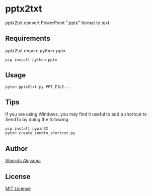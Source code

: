 pptx2txt
========

pptx2txt convert PowerPoint ".pptx" format to text.

Requirements
------------

pptx2txt require python-pptx.

```console
pip install python-pptx
```

Usage
-----

```console
pyton pptx2txt.py PPT_FILE...
```

Tips
----

If you are using Windows, you may find it useful to add a shortcut to SendTo by doing the following

```console
pip install pywin32
pyton create_sendto_shortcut.py
```

Author
------

[Shinichi Akiyama](https://github.com/shakiyam)

License
-------

[MIT License](https://opensource.org/licenses/mit)
